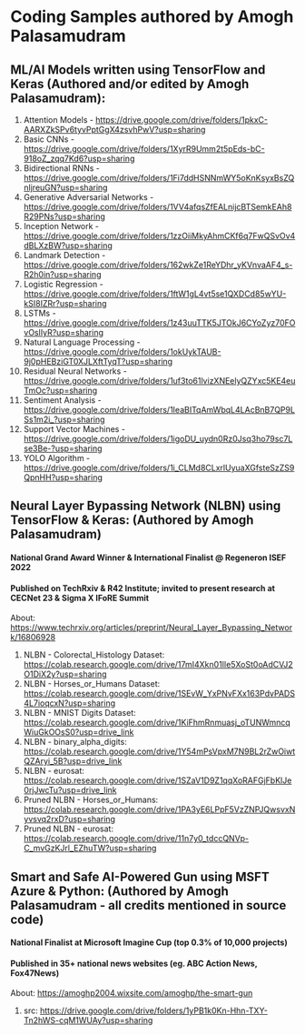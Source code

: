 # Coding Samples authored by Amogh Palasamudram

## ML/AI Models written using TensorFlow and Keras (Authored and/or edited by Amogh Palasamudram):
1. Attention Models - https://drive.google.com/drive/folders/1pkxC-AARXZkSPv6tyvPptGgX4zsvhPwV?usp=sharing
2. Basic CNNs - https://drive.google.com/drive/folders/1XyrR9Umm2t5pEds-bC-918oZ_zqq7Kd6?usp=sharing
3. Bidirectional RNNs - https://drive.google.com/drive/folders/1Fi7ddHSNNmWY5oKnKsyxBsZQnljreuGN?usp=sharing
4. Generative Adversarial Networks - https://drive.google.com/drive/folders/1VV4afqsZfEALnijcBTSemkEAh8R29PNs?usp=sharing
5. Inception Network - https://drive.google.com/drive/folders/1zzOiiMkyAhmCKf6q7FwQSvOv4dBLXzBW?usp=sharing
6. Landmark Detection - https://drive.google.com/drive/folders/162wkZe1ReYDhr_yKVnvaAF4_s-R2h0in?usp=sharing
7. Logistic Regression - https://drive.google.com/drive/folders/1ftW1gL4vt5se1QXDCd85wYU-kSI8IZRr?usp=sharing
8. LSTMs - https://drive.google.com/drive/folders/1z43uuTTK5JTOkJ6CYoZyz70FOvOslIyR?usp=sharing
9. Natural Language Processing - https://drive.google.com/drive/folders/1okUykTAUB-9j0pHEBziGT0XJLXftTyqT?usp=sharing
10. Residual Neural Networks - https://drive.google.com/drive/folders/1uf3to61lvizXNEelyQZYxc5KE4euTmOc?usp=sharing
11. Sentiment Analysis - https://drive.google.com/drive/folders/1IeaBITqAmWbqL4LAcBnB7QP9LSs1m2i_?usp=sharing
12. Support Vector Machines - https://drive.google.com/drive/folders/1igoDU_uydn0Rz0Jsq3ho79sc7Lse3Be-?usp=sharing
13. YOLO Algorithm - https://drive.google.com/drive/folders/1i_CLMd8CLxrlUyuaXGfsteSzZS9QpnHH?usp=sharing





## Neural Layer Bypassing Network (NLBN) using TensorFlow & Keras: (Authored by Amogh Palasamudram)
#### National Grand Award Winner & International Finalist @ Regeneron ISEF 2022
#### Published on TechRxiv & R42 Institute; invited to present research at CECNet 23 & Sigma X IFoRE Summit
About: https://www.techrxiv.org/articles/preprint/Neural_Layer_Bypassing_Network/16806928
1. NLBN - Colorectal_Histology Dataset: https://colab.research.google.com/drive/17mI4Xkn01Ile5XoSt0oAdCVJ2O1DiX2y?usp=sharing
2. NLBN - Horses_or_Humans Dataset: https://colab.research.google.com/drive/1SEvW_YxPNvFXx163PdvPADS4L7ioqcxN?usp=sharing
3. NLBN - MNIST Digits Dataset: https://colab.research.google.com/drive/1KiFhmRnmuasj_oTUNWmncqWiuGkOOsS0?usp=drive_link
4. NLBN - binary_alpha_digits: https://colab.research.google.com/drive/1Y54mPsVpxM7N9BL2rZwOiwtQZAryi_5B?usp=drive_link
5. NLBN - eurosat: https://colab.research.google.com/drive/1SZaV1D9Z1qqXoRAFGjFbKlJe0rjJwcTu?usp=drive_link
6. Pruned NLBN - Horses_or_Humans: https://colab.research.google.com/drive/1PA3yE6LPpF5VzZNPJQwsvxNyvsvq2rxD?usp=sharing
7. Pruned NLBN - eurosat: https://colab.research.google.com/drive/11n7y0_tdccQNVp-C_mvGzKJrl_EZhuTW?usp=sharing



  

## Smart and Safe AI-Powered Gun using MSFT Azure & Python: (Authored by Amogh Palasamudram - all credits mentioned in source code)
#### National Finalist at Microsoft Imagine Cup (top 0.3% of 10,000 projects)
#### Published in 35+ national news websites (eg. ABC Action News, Fox47News)
About: https://amoghp2004.wixsite.com/amoghp/the-smart-gun
1. src: https://drive.google.com/drive/folders/1yPB1k0Kn-Hhn-TXY-Tn2hWS-cqM1WUAy?usp=sharing
 

